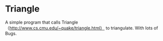 # Triangle
A simple program that calls Triangle（http://www.cs.cmu.edu/~quake/triangle.html） to triangulate.
With lots of Bugs.
